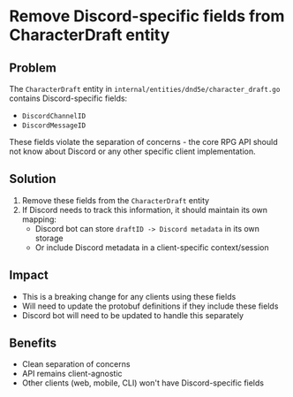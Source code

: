 # Remove Discord-specific fields from CharacterDraft entity

## Problem
The `CharacterDraft` entity in `internal/entities/dnd5e/character_draft.go` contains Discord-specific fields:
- `DiscordChannelID`
- `DiscordMessageID`

These fields violate the separation of concerns - the core RPG API should not know about Discord or any other specific client implementation.

## Solution
1. Remove these fields from the `CharacterDraft` entity
2. If Discord needs to track this information, it should maintain its own mapping:
   - Discord bot can store `draftID -> Discord metadata` in its own storage
   - Or include Discord metadata in a client-specific context/session

## Impact
- This is a breaking change for any clients using these fields
- Will need to update the protobuf definitions if they include these fields
- Discord bot will need to be updated to handle this separately

## Benefits
- Clean separation of concerns
- API remains client-agnostic
- Other clients (web, mobile, CLI) won't have Discord-specific fields

